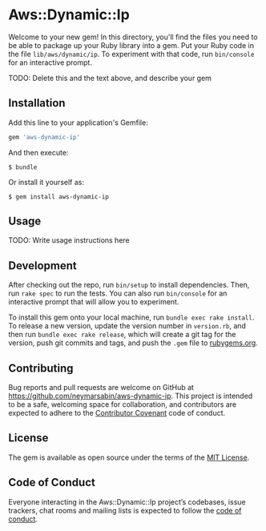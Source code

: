 # Aws::Dynamic::Ip

Welcome to your new gem! In this directory, you'll find the files you need to be able to package up your Ruby library into a gem. Put your Ruby code in the file `lib/aws/dynamic/ip`. To experiment with that code, run `bin/console` for an interactive prompt.

TODO: Delete this and the text above, and describe your gem

## Installation

Add this line to your application's Gemfile:

```ruby
gem 'aws-dynamic-ip'
```

And then execute:

    $ bundle

Or install it yourself as:

    $ gem install aws-dynamic-ip

## Usage

TODO: Write usage instructions here

## Development

After checking out the repo, run `bin/setup` to install dependencies. Then, run `rake spec` to run the tests. You can also run `bin/console` for an interactive prompt that will allow you to experiment.

To install this gem onto your local machine, run `bundle exec rake install`. To release a new version, update the version number in `version.rb`, and then run `bundle exec rake release`, which will create a git tag for the version, push git commits and tags, and push the `.gem` file to [rubygems.org](https://rubygems.org).

## Contributing

Bug reports and pull requests are welcome on GitHub at https://github.com/neymarsabin/aws-dynamic-ip. This project is intended to be a safe, welcoming space for collaboration, and contributors are expected to adhere to the [Contributor Covenant](http://contributor-covenant.org) code of conduct.

## License

The gem is available as open source under the terms of the [MIT License](https://opensource.org/licenses/MIT).

## Code of Conduct

Everyone interacting in the Aws::Dynamic::Ip project’s codebases, issue trackers, chat rooms and mailing lists is expected to follow the [code of conduct](https://github.com/neymarsabin/aws-dynamic-ip/blob/master/CODE_OF_CONDUCT.md).

